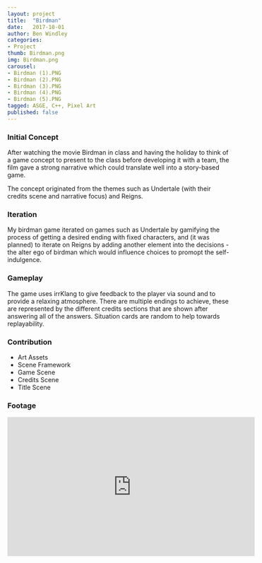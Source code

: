 ```yaml
---
layout: project
title:  "Birdman"
date:   2017-10-01
author: Ben Windley
categories:
- Project
thumb: Birdman.png
img: Birdman.png
carousel:
- Birdman (1).PNG
- Birdman (2).PNG
- Birdman (3).PNG
- Birdman (4).PNG
- Birdman (5).PNG
tagged: ASGE, C++, Pixel Art
published: false
---
```


### Initial Concept

After watching the movie Birdman in class and having the holiday to think of a game concept to present to the class before developing it with a team, the film gave a strong narrative which could translate well into a story-based game. 

The concept originated from the themes such as Undertale (with their credits scene and narrative focus) and Reigns.

### Iteration

My birdman game iterated on games such as Undertale by gamifying the process of getting a desired ending with fixed characters, and (it was planned) to iterate on Reigns by adding another element into the decisions - the alter ego of birdman which would influence choices to promopt the self-indulgence.

### Gameplay

The game uses irrKlang to give feedback to the player via sound and to provide a relaxing atmosphere. There are multiple endings to achieve, these are represented by the different credits sections that are shown after answering all of the answers. Situation cards are random to help towards replayability.

### Contribution

- Art Assets
- Scene Framework
- Game Scene
- Credits Scene
- Title Scene

### Footage

<p style="text-align: center">
<iframe width="560" height="315" src="https://www.youtube.com/embed/sk563tFv2m0?rel=0&amp;showinfo=0" frameborder="0" allow="autoplay; encrypted-media" allowfullscreen></iframe>
</p>